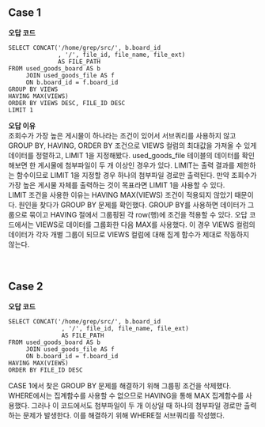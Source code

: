 <br/>

## Case 1
**오답 코드**
```MYSQL
SELECT CONCAT('/home/grep/src/', b.board_id
              , '/', file_id, file_name, file_ext)
              AS FILE_PATH
FROM used_goods_board AS b
     JOIN used_goods_file AS f
     ON b.board_id = f.board_id
GROUP BY VIEWS
HAVING MAX(VIEWS)
ORDER BY VIEWS DESC, FILE_ID DESC
LIMIT 1
```
**오답 이유**   
조회수가 가장 높은 게시물이 하나라는 조건이 있어서 서브쿼리를 사용하지 않고 GROUP BY, HAVING, ORDER BY 조건으로 VIEWS 컬럼의 최대값을 가져올 수 있게 데이터를 정렬하고, LIMIT 1을 지정해봤다. 
used_goods_file 테이블의 데이터를 확인해보면 한 게시물에 첨부파일이 두 개 이상인 경우가 있다. 
LIMIT는 출력 결과를 제한하는 함수이므로 LIMIT 1을 지정할 경우 하나의 첨부파일 경로만 출력된다. 
만약 조회수가 가장 높은 게시물 자체를 출력하는 것이 목표라면 LIMIT 1을 사용할 수 있다.  
LIMIT 조건을 사용한 이유는 HAVING MAX(VIEWS) 조건이 적용되지 않았기 때문이다. 원인을 찾다가 GROUP BY 문제를 확인했다. 
GROUP BY를 사용하면 데이터가 그룹으로 묶이고 HAVING 절에서 그룹핑된 각 row(행)에 조건을 적용할 수 있다.
오답 코드에서는 VIEWS로 데이터를 그룹화한 다음 MAX를 사용했다. 
이 경우 VIEWS 컬럼의 데이터가 각자 개별 그룹이 되므로 VIEWS 컬럼에 대해 집계 함수가 제대로 작동하지 않는다. 
<br/><br/><br/>

## Case 2
**오답 코드**
```MYSQL
SELECT CONCAT('/home/grep/src/', b.board_id
               , '/', file_id, file_name, file_ext)
               AS FILE_PATH
FROM used_goods_board AS b
     JOIN used_goods_file AS f
     ON b.board_id = f.board_id
HAVING MAX(VIEWS)
ORDER BY FILE_ID DESC
```
CASE 1에서 찾은 GROUP BY 문제를 해결하기 위해 그룹핑 조건을 삭제했다. WHERE에서는 집계함수를 사용할 수 없으므로 HAVING을 통해 MAX 집계함수를 사용했다.
그러나 이 코드에서도 첨부파일이 두 개 이상일 때 하나의 첨부파일 경로만 출력하는 문제가 발생한다. 이를 해결하기 위해 WHERE절 서브쿼리를 작성했다. 
<br/>
<br/>
